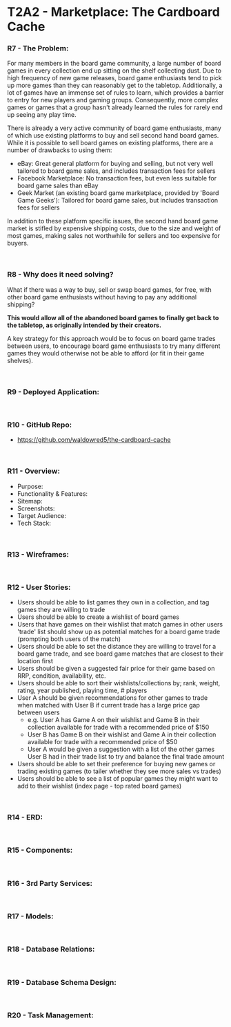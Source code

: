 # T2A2 - Marketplace: The Cardboard Cache

### **R7 - The Problem:**

For many members in the board game community, a large number of board games in every collection end up sitting on the shelf collecting dust. Due to high frequency of new game releases, board game enthusiasts tend to pick up more games than they can reasonably get to the tabletop. Additionally, a lot of games have an immense set of rules to learn, which provides a barrier to entry for new players and gaming groups. Consequently, more complex games or games that a group hasn't already learned the rules for rarely end up seeing any play time.

There is already a very active community of board game enthusiasts, many of which use existing platforms to buy and sell second hand board games. While it is possible to sell board games on existing platforms, there are a number of drawbacks to using them:
- eBay: Great general platform for buying and selling, but not very well tailored to board game sales, and includes transaction fees for sellers
- Facebook Marketplace: No transaction fees, but even less suitable for board game sales than eBay
- Geek Market (an existing board game marketplace, provided by 'Board Game Geeks'): Tailored for board game sales, but includes transaction fees for sellers

In addition to these platform specific issues, the second hand board game market is stifled by expensive shipping costs, due to the size and weight of most games, making sales not worthwhile for sellers and too expensive for buyers.

<br>

### **R8 - Why does it need solving?**

What if there was a way to buy, sell or swap board games, for free, with other board game enthusiasts without having to pay any additional shipping?

**This would allow all of the abandoned board games to finally get back to the tabletop, as originally intended by their creators.**

A key strategy for this approach would be to focus on board game trades between users, to encourage board game enthusiasts to try many different games they would otherwise not be able to afford (or fit in their game shelves).

<br>

### **R9 - Deployed Application:**

<br>

### **R10 - GitHub Repo:**
- https://github.com/waldowred5/the-cardboard-cache

<br>

### **R11 - Overview:**
- Purpose:
- Functionality & Features:
- Sitemap:
- Screenshots:
- Target Audience:
- Tech Stack:

<br>

### **R13 - Wireframes:**

<br>

### **R12 - User Stories:**
- Users should be able to list games they own in a collection, and tag games they are willing to trade
- Users should be able to create a wishlist of board games
- Users that have games on their wishlist that match games in other users 'trade' list should show up as potential matches for a board game trade (prompting both users of the match)
- Users should be able to set the distance they are willing to travel for a board game trade, and see board game matches that are closest to their location first
- Users should be given a suggested fair price for their game based on RRP, condition, availability, etc.
- Users should be able to sort their wishlists/collections by; rank, weight, rating, year published, playing time, # players
- User A should be given recommendations for other games to trade when matched with User B if current trade has a large price gap between users
    - e.g. User A has Game A on their wishlist and Game B in their collection available for trade with a recommended price of $150
    - User B has Game B on their wishlist and Game A in their collection available for trade with a recommended price of $50
    - User A would be given a suggestion with a list of the other games User B had in their trade list to try and balance the final trade amount
- Users should be able to set their preference for buying new games or trading existing games (to tailer whether they see more sales vs trades)
- Users should be able to see a list of popular games they might want to add to their wishlist (index page - top rated board games)

<br>

### **R14 - ERD:**

<br>

### **R15 - Components:**

<br>

### **R16 - 3rd Party Services:**

<br>

### **R17 - Models:**

<br>

### **R18 - Database Relations:**

<br>

### **R19 - Database Schema Design:**

<br>

### **R20 - Task Management:**

<br>